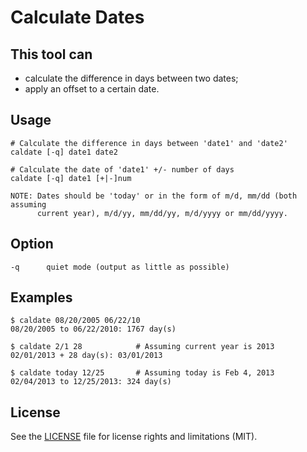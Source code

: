 # Calculate Dates

## This tool can
- calculate the difference in days between two dates;
- apply an offset to a certain date.

## Usage
    # Calculate the difference in days between 'date1' and 'date2'
    caldate [-q] date1 date2

    # Calculate the date of 'date1' +/- number of days
    caldate [-q] date1 [+|-]num

    NOTE: Dates should be 'today' or in the form of m/d, mm/dd (both assuming
          current year), m/d/yy, mm/dd/yy, m/d/yyyy or mm/dd/yyyy.

## Option
    -q      quiet mode (output as little as possible)

## Examples
    $ caldate 08/20/2005 06/22/10
    08/20/2005 to 06/22/2010: 1767 day(s)

    $ caldate 2/1 28            # Assuming current year is 2013
    02/01/2013 + 28 day(s): 03/01/2013

    $ caldate today 12/25       # Assuming today is Feb 4, 2013
    02/04/2013 to 12/25/2013: 324 day(s)
    
## License

See the [LICENSE](LICENSE.md) file for license rights and limitations (MIT).

